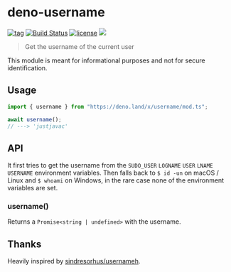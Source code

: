 # deno-username

[![tag](https://img.shields.io/github/release/justjavac/deno-username)](https://github.com/justjavac/deno-username/releases)
[![Build Status](https://github.com/justjavac/deno-username/workflows/ci/badge.svg?branch=master)](https://github.com/justjavac/deno-username/actions)
[![license](https://img.shields.io/github/license/justjavac/deno-username)](https://github.com/justjavac/deno-username/blob/master/LICENSE)
[![](https://img.shields.io/badge/deno-v0.25.0-green.svg)](https://github.com/denoland/deno)

> Get the username of the current user

This module is meant for informational purposes and not for secure identification.

## Usage

```js
import { username } from "https://deno.land/x/username/mod.ts";

await username();
// ---> 'justjavac'
```

## API

It first tries to get the username from the `SUDO_USER` `LOGNAME` `USER` `LNAME` `USERNAME` environment variables.
Then falls back to `$ id -un` on macOS / Linux and `$ whoami` on Windows, in the rare case none of the environment variables are set.

### username()

Returns a `Promise<string | undefined>` with the username.

## Thanks

Heavily inspired by [sindresorhus/usernameh](https://github.com/sindresorhus/username).
